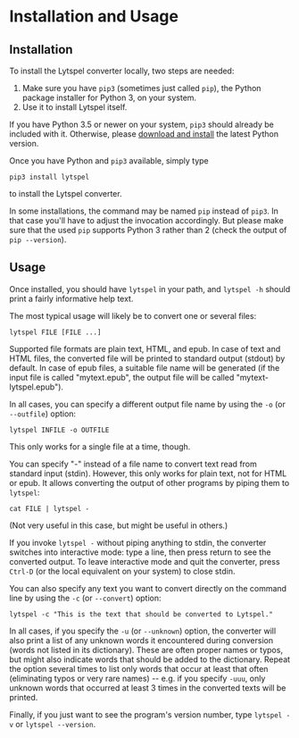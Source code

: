 # Installation and Usage

## Installation

To install the Lytspel converter locally, two steps are needed:

1. Make sure you have `pip3` (sometimes just called `pip`), the Python
   package installer for Python 3, on your system.
2. Use it to install Lytspel itself.

If you have Python 3.5 or newer on your system, `pip3` should already be
included with it. Otherwise, please [download and
install](https://www.python.org/downloads/) the latest Python version.

Once you have Python and `pip3` available, simply type

    pip3 install lytspel

to install the Lytspel converter.

In some installations, the command may be named `pip` instead of `pip3`. In
that case you'll have to adjust the invocation accordingly. But please make
sure that the used `pip` supports Python 3 rather than 2 (check the output
of `pip --version`).


## Usage

Once installed, you should have `lytspel` in your path, and `lytspel -h`
should print a fairly informative help text.

The most typical usage will likely be to convert one or several files:

    lytspel FILE [FILE ...]

Supported file formats are plain text, HTML, and epub. In case of text and
HTML files, the converted file will be printed to standard output (stdout)
by default. In case of epub files, a suitable file name will be generated
(if the input file is called "mytext.epub", the output file will be called
"mytext-lytspel.epub").

In all cases, you can specify a different output file name by using the
`-o` (or `--outfile`) option:

    lytspel INFILE -o OUTFILE

This only works for a single file at a time, though.

You can specify "-" instead of a file name to convert text read from
standard input (stdin). However, this only works for plain text, not for
HTML or epub. It allows converting the output of other programs by piping
them to `lytspel`:

    cat FILE | lytspel -

(Not very useful in this case, but might be useful in others.)

If you invoke `lytspel -` without piping anything to stdin, the converter
switches into interactive mode: type a line, then press return to see the
converted output. To leave interactive mode and quit the converter, press
`Ctrl-D` (or the local equivalent on your system) to close stdin.

You can also specify any text you want to convert directly on the command
line by using the `-c` (or `--convert`) option:

    lytspel -c "This is the text that should be converted to Lytspel."

In all cases, if you specify the `-u` (or `--unknown`) option, the
converter will also print a list of any unknown words it encountered during
conversion (words not listed in its dictionary). These are often proper
names or typos, but might also indicate words that should be added to the
dictionary. Repeat the option several times to list only words that occur
at least that often (eliminating typos or very rare names) -- e.g. if you
specify `-uuu`, only unknown words that occurred at least 3 times in the
converted texts will be printed.

Finally, if you just want to see the program's version number, type
`lytspel -v` or `lytspel --version`.
